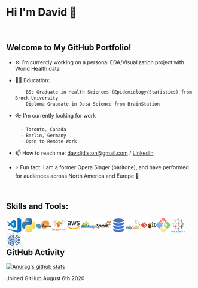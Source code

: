 # Hi I'm David 👋

<br />

## Welcome to My GitHub Portfolio!


- ⚙ I’m currently working on a personal EDA/Visualization project with World Health data
- 👨‍🎓 Education:

        - BSc Graduate in Health Sciences (Epidemiology/Statistics) from Brock University
        - Diploma Graudate in Data Science from BrainStation

- 👓 I'm currently looking for work

        - Toronto, Canada
        - Berlin, Germany
        - Open to Remote Work

- 📫 How to reach me: davidjdiston@gmail.com / [LinkedIn](https://www.linkedin.com/in/daviddiston/)
- ⚡ Fun fact: I am a former Opera Singer (baritone), and have performed for audiences across North America and Europe 🎵

<br />



## Skills and Tools:

<img align="left" alt="VSCode" width="40px" src="images/visual-studio-code.png" />
<img align="left" alt="Python" width="40px" src="images/python.png" />
<img align="left" alt="SKLearn" width="40px" src="images/scikit-learn.png" />
<img align="left" alt="TensorFlow" width="40px" src="images/tensorflow.png" />
<img align="left" alt="AWS" width="40px" src="images/aws.png" />
<img align="left" alt="Hadoop" width="40px" src="images/hadoop.png" />
<img align="left" alt="Spark" width="40px" src="images/spark.png" />
<img align="left" alt="SQL" width="40px" src="images/sql.png" />
<img align="left" alt="MySQL" width="40px" src="images/mysql.png" />
<img align="left" alt="Git" width="40px" src="images/git.png" />
<img align="left" alt="GitBash" width="40px" src="images/git-bash.png" />
<img align="left" alt="Tablea" width="40px" src="images/tableau.png" />
<img align="left" alt="ML" width="40px" src="images/machine-learning.jpg" />


<br />
<br />
<br />

## GitHub Activity

[![Anurag's github stats](https://github-readme-stats.vercel.app/api?username=ddiston&show_icons=true)](https://github.com/anuraghazra/github-readme-stats)

Joined GitHub August 6th 2020
<!--
**ddiston/ddiston** is a ✨ _special_ ✨ repository because its `README.md` (this file) appears on your GitHub profile.

Here are some ideas to get you started:

- 🔭 I’m currently working on ...
- 🌱 I’m currently learning ...
- 👯 I’m looking to collaborate on ...
- 🤔 I’m looking for help with ...
- 💬 Ask me about ...
- 📫 How to reach me: ...
- 😄 Pronouns: ...
- ⚡ Fun fact: ...
-->
